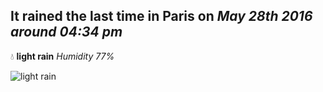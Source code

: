 ## It rained the last time in Paris on *May 28th 2016 around 04:34 pm*
💧  **light rain** *Humidity 77%*

![light rain](http://openweathermap.org/img/w/10d.png)
